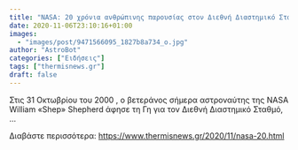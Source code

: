 ```yaml
---
title: "NASA: 20 χρόνια ανθρώπινης παρουσίας στον Διεθνή Διαστημικό Σταθμό"
date: 2020-11-06T23:10:16+01:00
images:
  - "images/post/9471566095_1827b8a734_o.jpg"
author: "AstroBot"
categories: ["Ειδήσεις"]
tags: ["thermisnews.gr"]
draft: false
---
```


Στις 31 Οκτωβρίου του 2000 , ο βετεράνος σήμερα αστροναύτης της NASA William «Shep» Shepherd άφησε τη Γη για τον Διεθνή Διαστημικό Σταθμό, ...

Διαβάστε περισσότερα: https://www.thermisnews.gr/2020/11/nasa-20.html
